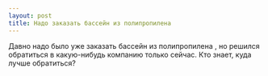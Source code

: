 ```yaml
---
layout: post 
title: Надо заказать бассейн из полипропилена  
--- 
```

Давно надо было уже заказать бассейн из полипропилена , но решился обратиться в какую-нибудь компанию только сейчас. Кто знает, куда лучше обратиться?